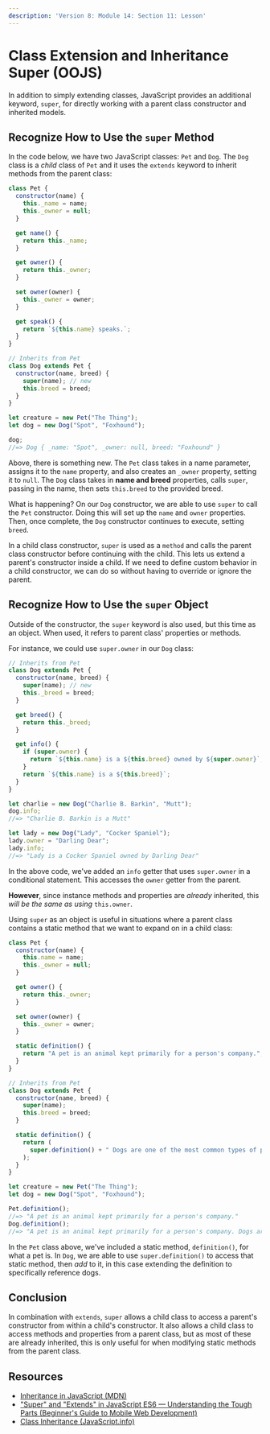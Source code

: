 ```yaml
---
description: 'Version 8: Module 14: Section 11: Lesson'
---
```


# Class Extension and Inheritance Super (OOJS)

In addition to simply extending classes, JavaScript provides an additional keyword, `super`, for directly working with a parent class constructor and inherited models.

## Recognize How to Use the `super` Method

In the code below, we have two JavaScript classes: `Pet` and `Dog`. The `Dog` class is a _child_ class of `Pet` and it uses the `extends` keyword to inherit methods from the parent class:

```javascript
class Pet {
  constructor(name) {
    this._name = name;
    this._owner = null;
  }

  get name() {
    return this._name;
  }

  get owner() {
    return this._owner;
  }

  set owner(owner) {
    this._owner = owner;
  }

  get speak() {
    return `${this.name} speaks.`;
  }
}

// Inherits from Pet
class Dog extends Pet {
  constructor(name, breed) {
    super(name); // new
    this.breed = breed;
  }
}

let creature = new Pet("The Thing");
let dog = new Dog("Spot", "Foxhound");

dog;
//=> Dog { _name: "Spot", _owner: null, breed: "Foxhound" }
```

Above, there is something new. The `Pet` class takes in a name parameter, assigns it to the `name` property, and also creates an `_owner` property, setting it to `null`. The `Dog` class takes in **name and breed** properties, calls `super`, passing in the name, then sets `this.breed` to the provided breed.

What is happening? On our `Dog` constructor, we are able to use `super` to call the `Pet` constructor. Doing this will set up the `name` and `owner` properties. Then, once complete, the `Dog` constructor continues to execute, setting `breed`.

In a child class constructor, `super` is used as a `method` and calls the parent class constructor before continuing with the child. This lets us extend a parent's constructor inside a child. If we need to define custom behavior in a child constructor, we can do so without having to override or ignore the parent.

## Recognize How to Use the `super` Object

Outside of the constructor, the `super` keyword is also used, but this time as an object. When used, it refers to parent class' properties or methods.

For instance, we could use `super.owner` in our `Dog` class:

```javascript
// Inherits from Pet
class Dog extends Pet {
  constructor(name, breed) {
    super(name); // new
    this._breed = breed;
  }

  get breed() {
    return this._breed;
  }

  get info() {
    if (super.owner) {
      return `${this.name} is a ${this.breed} owned by ${super.owner}`;
    }
    return `${this.name} is a ${this.breed}`;
  }
}

let charlie = new Dog("Charlie B. Barkin", "Mutt");
dog.info;
//=> "Charlie B. Barkin is a Mutt"

let lady = new Dog("Lady", "Cocker Spaniel");
lady.owner = "Darling Dear";
lady.info;
//=> "Lady is a Cocker Spaniel owned by Darling Dear"
```

In the above code, we've added an `info` getter that uses `super.owner` in a conditional statement. This accesses the `owner` getter from the parent.

**However**, since instance methods and properties are _already_ inherited, this _will be the same as using_ `this.owner`.

Using `super` as an object is useful in situations where a parent class contains a static method that we want to expand on in a child class:

```javascript
class Pet {
  constructor(name) {
    this.name = name;
    this._owner = null;
  }

  get owner() {
    return this._owner;
  }

  set owner(owner) {
    this._owner = owner;
  }

  static definition() {
    return "A pet is an animal kept primarily for a person's company.";
  }
}

// Inherits from Pet
class Dog extends Pet {
  constructor(name, breed) {
    super(name);
    this.breed = breed;
  }

  static definition() {
    return (
      super.definition() + " Dogs are one of the most common types of pets."
    );
  }
}

let creature = new Pet("The Thing");
let dog = new Dog("Spot", "Foxhound");

Pet.definition();
//=> "A pet is an animal kept primarily for a person's company."
Dog.definition();
//=> "A pet is an animal kept primarily for a person's company. Dogs are one of the most common types of pets."
```

In the `Pet` class above, we've included a static method, `definition()`, for what a pet is. In `Dog`, we are able to use `super.definition()` to access that static method, then _add_ to it, in this case extending the definition to specifically reference dogs.

## Conclusion

In combination with `extends`, `super` allows a child class to access a parent's constructor from within a child's constructor. It also allows a child class to access methods and properties from a parent class, but as most of these are already inherited, this is only useful for when modifying static methods from the parent class.

## Resources

* [Inheritance in JavaScript (MDN)](https://developer.mozilla.org/en-US/docs/Learn/JavaScript/Objects/Inheritance)
* ["Super" and "Extends" in JavaScript ES6 — Understanding the Tough Parts (Beginner's Guide to Mobile Web Development)](https://medium.com/beginners-guide-to-mobile-web-development/super-and-extends-in-javascript-es6-understanding-the-tough-parts-6120372d3420)
* [Class Inheritance (JavaScript.info)](https://javascript.info/class-inheritance)
